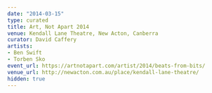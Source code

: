 ```yaml
---
date: "2014-03-15"
type: curated
title: Art, Not Apart 2014
venue: Kendall Lane Theatre, New Acton, Canberra
curator: David Caffery
artists:
- Ben Swift
- Torben Sko
event_url: https://artnotapart.com/artist/2014/beats-from-bits/
venue_url: http://newacton.com.au/place/kendall-lane-theatre/
hidden: true
---
```

